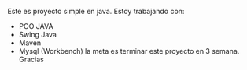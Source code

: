 Este es proyecto simple en java.
Estoy trabajando con:
- POO JAVA
- Swing Java
- Maven
- Mysql (Workbench)
la meta es terminar este proyecto en 3 semana.
Gracias

